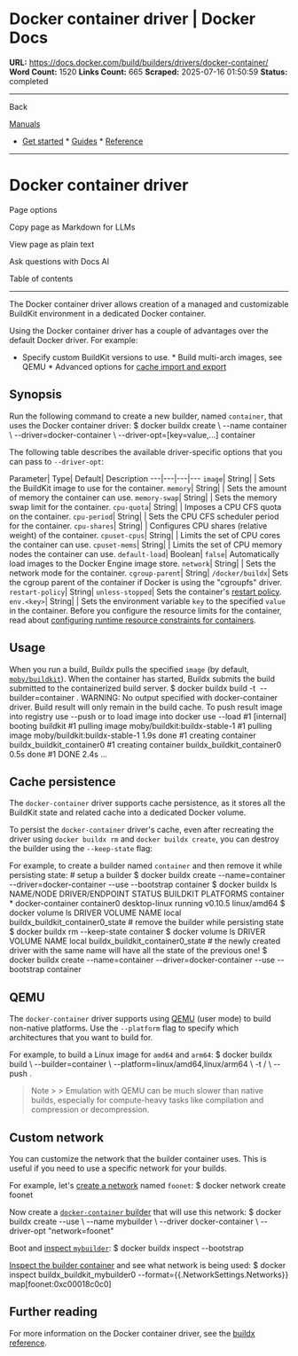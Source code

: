 # Docker container driver | Docker Docs

**URL:** https://docs.docker.com/build/builders/drivers/docker-container/
**Word Count:** 1520
**Links Count:** 665
**Scraped:** 2025-07-16 01:50:59
**Status:** completed

---

Back

[Manuals](https://docs.docker.com/manuals/)

  * [Get started](https://docs.docker.com/get-started/)   * [Guides](https://docs.docker.com/guides/)   * [Reference](https://docs.docker.com/reference/)

* * *

# Docker container driver

Page options

Copy page as Markdown for LLMs

View page as plain text

Ask questions with Docs AI

Table of contents

* * *

The Docker container driver allows creation of a managed and customizable BuildKit environment in a dedicated Docker container.

Using the Docker container driver has a couple of advantages over the default Docker driver. For example:

  * Specify custom BuildKit versions to use.   * Build multi-arch images, see QEMU   * Advanced options for [cache import and export](https://docs.docker.com/build/cache/backends/)

## Synopsis

Run the following command to create a new builder, named `container`, that uses the Docker container driver:               $ docker buildx create \       --name container \       --driver=docker-container \       --driver-opt=[key=value,...]     container     

The following table describes the available driver-specific options that you can pass to `--driver-opt`:

Parameter| Type| Default| Description   ---|---|---|---   `image`| String| | Sets the BuildKit image to use for the container.   `memory`| String| | Sets the amount of memory the container can use.   `memory-swap`| String| | Sets the memory swap limit for the container.   `cpu-quota`| String| | Imposes a CPU CFS quota on the container.   `cpu-period`| String| | Sets the CPU CFS scheduler period for the container.   `cpu-shares`| String| | Configures CPU shares \(relative weight\) of the container.   `cpuset-cpus`| String| | Limits the set of CPU cores the container can use.   `cpuset-mems`| String| | Limits the set of CPU memory nodes the container can use.   `default-load`| Boolean| `false`| Automatically load images to the Docker Engine image store.   `network`| String| | Sets the network mode for the container.   `cgroup-parent`| String| `/docker/buildx`| Sets the cgroup parent of the container if Docker is using the "cgroupfs" driver.   `restart-policy`| String| `unless-stopped`| Sets the container's [restart policy](https://docs.docker.com/engine/containers/start-containers-automatically/#use-a-restart-policy).   `env.<key>`| String| | Sets the environment variable `key` to the specified `value` in the container.      Before you configure the resource limits for the container, read about [configuring runtime resource constraints for containers](https://docs.docker.com/engine/containers/resource_constraints/).

## Usage

When you run a build, Buildx pulls the specified `image` \(by default, [`moby/buildkit`](https://hub.docker.com/r/moby/buildkit)\). When the container has started, Buildx submits the build submitted to the containerized build server.               $ docker buildx build -t <image> --builder=container .     WARNING: No output specified with docker-container driver. Build result will only remain in the build cache. To push result image into registry use --push or to load image into docker use --load     #1 [internal] booting buildkit     #1 pulling image moby/buildkit:buildx-stable-1     #1 pulling image moby/buildkit:buildx-stable-1 1.9s done     #1 creating container buildx_buildkit_container0     #1 creating container buildx_buildkit_container0 0.5s done     #1 DONE 2.4s     ...     

## Cache persistence

The `docker-container` driver supports cache persistence, as it stores all the BuildKit state and related cache into a dedicated Docker volume.

To persist the `docker-container` driver's cache, even after recreating the driver using `docker buildx rm` and `docker buildx create`, you can destroy the builder using the `--keep-state` flag:

For example, to create a builder named `container` and then remove it while persisting state:               # setup a builder     $ docker buildx create --name=container --driver=docker-container --use --bootstrap     container     $ docker buildx ls     NAME/NODE       DRIVER/ENDPOINT              STATUS   BUILDKIT PLATFORMS     container *     docker-container       container0    desktop-linux                running  v0.10.5  linux/amd64     $ docker volume ls     DRIVER    VOLUME NAME     local     buildx_buildkit_container0_state          # remove the builder while persisting state     $ docker buildx rm --keep-state container     $ docker volume ls     DRIVER    VOLUME NAME     local     buildx_buildkit_container0_state          # the newly created driver with the same name will have all the state of the previous one!     $ docker buildx create --name=container --driver=docker-container --use --bootstrap     container     

## QEMU

The `docker-container` driver supports using [QEMU](https://www.qemu.org/) \(user mode\) to build non-native platforms. Use the `--platform` flag to specify which architectures that you want to build for.

For example, to build a Linux image for `amd64` and `arm64`:               $ docker buildx build \       --builder=container \       --platform=linux/amd64,linux/arm64 \       -t <registry>/<image> \       --push .     

> Note >  > Emulation with QEMU can be much slower than native builds, especially for compute-heavy tasks like compilation and compression or decompression.

## Custom network

You can customize the network that the builder container uses. This is useful if you need to use a specific network for your builds.

For example, let's [create a network](https://docs.docker.com/reference/cli/docker/network/create/) named `foonet`:               $ docker network create foonet     

Now create a [`docker-container` builder](https://docs.docker.com/reference/cli/docker/buildx/create/) that will use this network:               $ docker buildx create --use \       --name mybuilder \       --driver docker-container \       --driver-opt "network=foonet"     

Boot and [inspect `mybuilder`](https://docs.docker.com/reference/cli/docker/buildx/inspect/):               $ docker buildx inspect --bootstrap     

[Inspect the builder container](https://docs.docker.com/reference/cli/docker/inspect/) and see what network is being used:               $ docker inspect buildx_buildkit_mybuilder0 --format={{.NetworkSettings.Networks}}     map[foonet:0xc00018c0c0]     

## Further reading

For more information on the Docker container driver, see the [buildx reference](https://docs.docker.com/reference/cli/docker/buildx/create/#driver).